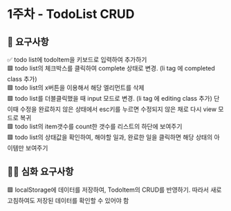 # 1주차 - TodoList CRUD
## 🎯 요구사항
✅ todo list에 todoItem을 키보드로 입력하여 추가하기  
🟩 todo list의 체크박스를 클릭하여 complete 상태로 변경. (li tag 에 completed class 추가)  
🟩 todo list의 x버튼을 이용해서 해당 엘리먼트를 삭제  
🟩 todo list를 더블클릭했을 때 input 모드로 변경. (li tag 에 editing class 추가) 단 이때 수정을 완료하지 않은 상태에서 esc키를 누르면 수정되지 않은 채로 다시 view 모드로 복귀  
🟩 todo list의 item갯수를 count한 갯수를 리스트의 하단에 보여주기  
🟩 todo list의 상태값을 확인하여, 해야할 일과, 완료한 일을 클릭하면 해당 상태의 아이템만 보여주기  
## 🎯🎯 심화 요구사항
🟩 localStorage에 데이터를 저장하여, TodoItem의 CRUD를 반영하기. 따라서 새로고침하여도 저장된 데이터를 확인할 수 있어야 함